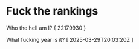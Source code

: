 # Fuck the rankings

Who the hell am I?
{ 22179930 }

What fucking year is it?
[ 2025-03-29T20:03:20Z ]
